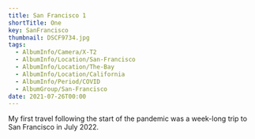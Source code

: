 ```yaml
---
title: San Francisco 1
shortTitle: One
key: SanFrancisco
thumbnail: DSCF9734.jpg
tags:
  - AlbumInfo/Camera/X-T2
  - AlbumInfo/Location/San-Francisco
  - AlbumInfo/Location/The-Bay
  - AlbumInfo/Location/California
  - AlbumInfo/Period/COVID
  - AlbumGroup/San-Francisco
date: 2021-07-26T00:00
---
```

My first travel following the start of the pandemic was a week-long trip to San Francisco in July 2022.
